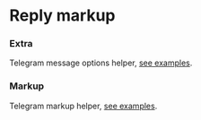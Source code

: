 # Reply markup

### Extra

Telegram message options helper, [see examples](https://github.com/telegraf/telegraf/tree/develop/examples/).

### Markup

Telegram markup helper, [see examples](https://github.com/telegraf/telegraf/tree/develop/examples/).
